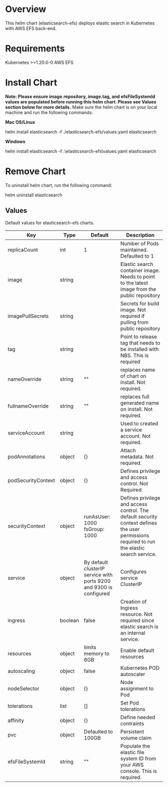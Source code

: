 # Overview
This helm chart (elasticsearch-efs) deploys elastic search in Kubernetes with AWS EFS back-end.

# Requirements
Kubernetes >=1.20.0-0
AWS EFS

# Install Chart
**Note: Please ensure image.repository, image.tag, and efsFileSystemId values are populated before running this helm chart. Please see Values section below for more details.**
Make sure the helm chart is on your local machine and run the following commands:

**Mac OS/Linux**

helm install elasticsearch -f ./elasticsearch-efs/values.yaml elasticsearch

**Windows**

helm install elasticsearch -f .\elasticsearch-efs\values.yaml elasticsearch

# Remove Chart
To uninstall helm chart, run the following command:

helm uninstall elasticsearch

## Values

Default values for elasticsearch-efs charts.

| Key | Type | Default | Description |
| -------------- | -------------- | -------------- | -------------- |
| replicaCount | int | 1 | Number of Pods maintained. Defaulted to 1 |
| image | string |  |  Elastic search container image. Needs to point to the latest image from the public repository  |
| imagePullSecrets | string |  | Secrets for build image. Not required if pulling from public repository  |
| tag | string |  | Point to release tag that needs to be installed with NBS. This is required  |
| nameOverride | string | "" | replaces name of chart on install. Not required. |
| fullnameOverride | string | "" | replaces full generated name on install. Not required. |
| serviceAccount | string |  | Used to created a service account. Not required. |
| podAnnotations | object | {} | Attach metadata. Not required. |
| podSecurityContext | object | {} | Defines privilege and access control. Not Required |
| securityContext | object | runAsUser: 1000 fsGroup: 1000 | Defines privilege and access control. The default security context defines the user permissions required to run the elastic search service. |
| service | object | By default clusterIP service with ports 9200 and 9300 is configured | Configures service ClusterIP |
| ingress | boolean | false | Creation of Ingress resource. Not required since elastic search is an internal service. |
| resources | object | limits memory to 6GB | Enable default resources |
| autoscaling | object | false | Kubernetes POD autoscaler |
| nodeSelector | object | {} | Node assignment to Pod |
| tolerations | list | [] | Set Pod tolerations |
| affinity | object | {} | Define needed contraints |
| pvc | object | Defaulted to 100GB | Persistent volume claim |
| efsFileSystemId | string | "" | Populate the elastic file system ID from your AWS console. This is required. |
